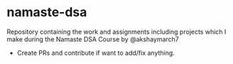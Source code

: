 # namaste-dsa
Repository containing the work and assignments including projects which I make during the Namaste DSA Course by @akshaymarch7


- Create PRs and contribute if want to add/fix anything.
